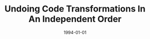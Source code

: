 ---
title: "Undoing Code Transformations In An Independent Order"
date: 1994-01-01
venue: "Proceedings of the 1994 International Conference on Parallel Processing, North Carolina State University, NC, USA, August 15-19, 1994. Volume II: Software"
paperurl: https://doi.org/10.1109/ICPP.1994.194
authors: "ChyiRen Dow, Mary Lou Soffa and ShiKuo Chang"
awards: ""
---